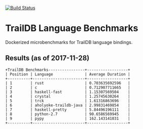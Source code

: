 [![Build Status](https://travis-ci.org/joeyrobert/traildb-benchmark.svg?branch=master)](https://travis-ci.org/joeyrobert/traildb-benchmark)

# TrailDB Language Benchmarks

Dockerized microbenchmarks for TrailDB language bindings.

## Results (as of 2017-11-28)

```
+TrailDB Benchmarks----------------+------------------+
| Position | Language              | Average Duration |
+----------+-----------------------+------------------+
| 1        | rust                  | 0.703635692596   |
| 2        | c                     | 0.712907711665   |
| 3        | haskell-fast          | 1.15307569504    |
| 4        | crystal               | 1.25745630264    |
| 5        | trck                  | 1.61316863696    |
| 6        | aholyoke-traildb-java | 2.99831469854    |
| 7        | haskell-pretty        | 5.84496196111    |
| 8        | python-2.7            | 90.6586569945    |
| 9        | pypy                  | 162.143141031    |
+----------+-----------------------+------------------+
```
